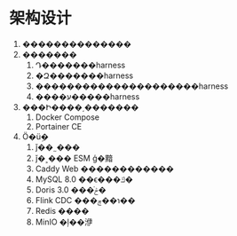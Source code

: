 架构设计
========

1. ��������������
1. �������
   1. Դ�������harness
   1. �Զ�������harness
   1. ���������������������harness
   1. ����ע�����harness
1. ���Ի����͵�������
   1. Docker Compose
   1. Portainer CE
1. Ӧ�üܹ�
    1. ǰ��˷���
    1. ǰ�˲��� ESM ģ�黯
    1. Caddy Web ������������
    1. MySQL 8.0 ��ϵ���ݿ�
    1. Doris 3.0 ���ݲֿ�
    1. Flink CDC ���ݼ��ɿ��
    1. Redis ����
    1. MinIO �ļ��洢
